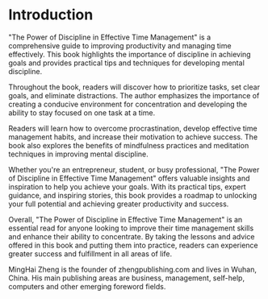 # Introduction

"The Power of Discipline in Effective Time Management" is a comprehensive guide to improving productivity and managing time effectively. This book highlights the importance of discipline in achieving goals and provides practical tips and techniques for developing mental discipline.

Throughout the book, readers will discover how to prioritize tasks, set clear goals, and eliminate distractions. The author emphasizes the importance of creating a conducive environment for concentration and developing the ability to stay focused on one task at a time.

Readers will learn how to overcome procrastination, develop effective time management habits, and increase their motivation to achieve success. The book also explores the benefits of mindfulness practices and meditation techniques in improving mental discipline.

Whether you're an entrepreneur, student, or busy professional, "The Power of Discipline in Effective Time Management" offers valuable insights and inspiration to help you achieve your goals. With its practical tips, expert guidance, and inspiring stories, this book provides a roadmap to unlocking your full potential and achieving greater productivity and success.

Overall, "The Power of Discipline in Effective Time Management" is an essential read for anyone looking to improve their time management skills and enhance their ability to concentrate. By taking the lessons and advice offered in this book and putting them into practice, readers can experience greater success and fulfillment in all areas of life.


MingHai Zheng is the founder of zhengpublishing.com and lives in Wuhan, China. His main publishing areas are business, management, self-help, computers and other emerging foreword fields.
